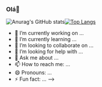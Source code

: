 ### Olá👋

![Anurag's GitHub stats](https://github-readme-stats.vercel.app/api?username=MatheusJoelho&show_icons=true&theme=radical)[![Top Langs](https://github-readme-stats.vercel.app/api/top-langs/?username=MatheusJoelho&layout=compact)](https://github.com/anuraghazra/github-readme-stats)



- 🔭 I’m currently working on ...
- 🌱 I’m currently learning ...
- 👯 I’m looking to collaborate on ...
- 🤔 I’m looking for help with ...
- 💬 Ask me about ...
- 📫 How to reach me: ...
- 😄 Pronouns: ...
- ⚡ Fun fact: ...
-->

